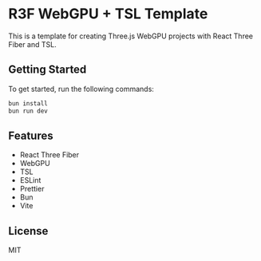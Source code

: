 # R3F WebGPU + TSL Template

This is a template for creating Three.js WebGPU projects with React Three Fiber and TSL.

## Getting Started

To get started, run the following commands:

```bash
bun install
bun run dev
```

## Features

- React Three Fiber
- WebGPU
- TSL
- ESLint
- Prettier
- Bun
- Vite

## License

MIT

